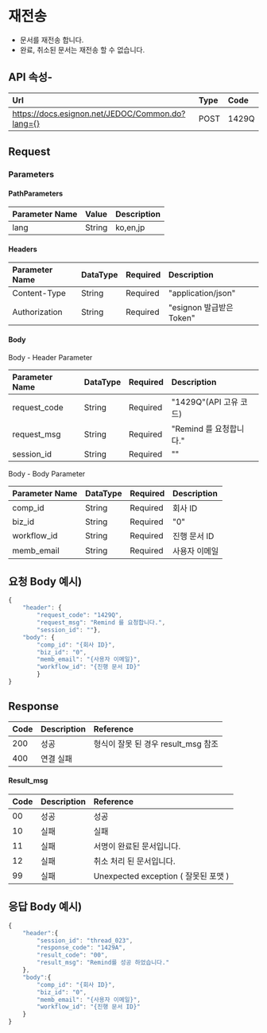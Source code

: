 # 재전송

* 문서를 재전송 합니다.
* 완료, 취소된 문서는 재전송 할 수 없습니다.

## API 속성-

| Url | Type | **Code** |
| :--- | :--- | :--- |
| https://docs.esignon.net/JEDOC/Common.do?lang={} | POST | 1429Q |

## Request

### Parameters

#### PathParameters

| **Parameter Name** | **Value** | **Description** |
| :--- | :--- | :--- |
| lang | String | ko,en,jp |

####  Headers

| **Parameter Name**                         | DataType | Required | **Description** |
| :--- | :--- | :--- | :--- |
| Content-Type | String | Required | "application/json" |
| Authorization | String | Required | "esignon 발급받은 Token" |

####   Body 

  Body - Header Parameter

| **Parameter Name**                         | DataType | Required | **Description** |
| :--- | :--- | :--- | :--- |
| request\_code | String | Required | "1429Q"\(API 고유 코드\) |
| request\_msg | String | Required | "Remind 를 요청합니다." |
| session\_id | String | Required | "" |

  Body - Body Parameter

| **Parameter Name** | DataType | Required | **Description** |
| :--- | :--- | :--- | :--- |
| comp\_id | String | Required | 회사 ID |
| biz\_id | String | Required | "0" |
| workflow\_id | String | Required | 진행 문서 ID |
| memb\_email | String | Required | 사용자 이메일 |

## 요청 Body 예시\)

```javascript
{
	"header": {
		"request_code": "1429Q",
		"request_msg": "Remind 를 요청합니다.",
		"session_id": ""},
	"body": {
		"comp_id": "{회사 ID}",
		"biz_id": "0",
		"memb_email": "{사용자 이메일}",
		"workflow_id": "{진행 문서 ID}"
		}
}

```

## Response

| Code | **Description** | **Reference** |
| :--- | :--- | :--- |
| 200 | 성공 | 형식이 잘못 된 경우 result\_msg 참조 |
| 400 | 연결 실패  |  |

#### Result\_msg

| Code | **Description** | **Reference** |
| :--- | :--- | :--- |
| 00 | 성공 | 성공 |
| 10 | 실패 | 실패 |
| 11 | 실패 | 서명이 완료된 문서입니다. |
| 12 | 실패 | 취소 처리 된 문서입니다. |
| 99 | 실패 | Unexpected exception \( 잘못된 포맷 \) |

## 응답 Body 예시\)

```javascript
{
	"header":{
		"session_id": "thread_023",
		"response_code": "1429A",
		"result_code": "00",
		"result_msg": "Remind를 성공 하었습니다."
	},
	"body":{
		"comp_id": "{회사 ID}",
		"biz_id": "0",
		"memb_email": "{사용자 이메일}",
		"workflow_id": "{진행 문서 ID}"
	}
}

```

